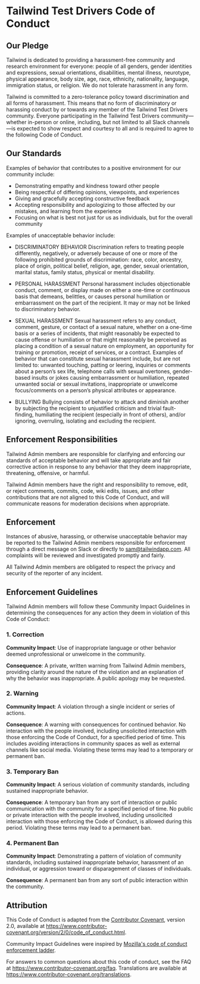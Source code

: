 
# Tailwind Test Drivers Code of Conduct

## Our Pledge

Tailwind is dedicated to providing a harassment-free community and research environment for everyone: people of all genders, gender identities and expressions, sexual orientations, disabilities, mental illness, neurotype, physical appearance, body size, age, race, ethnicity, nationality, language, immigration status, or religion. We do not tolerate harassment in any form.


Tailwind is committed to a zero-tolerance policy toward discrimination and all forms of harassment. This means that no form of discriminatory or harassing conduct by or towards any member of the Tailwind Test Drivers community. Everyone participating in the Tailwind Test Drivers community—whether in-person or online, including, but not limited to all Slack channels—is expected to show respect and courtesy to all and is required to agree to the following Code of Conduct.


## Our Standards

Examples of behavior that contributes to a positive environment for our
community include:

* Demonstrating empathy and kindness toward other people
* Being respectful of differing opinions, viewpoints, and experiences
* Giving and gracefully accepting constructive feedback
* Accepting responsibility and apologizing to those affected by our mistakes,
  and learning from the experience
* Focusing on what is best not just for us as individuals, but for the
  overall community

Examples of unacceptable behavior include:

* DISCRIMINATORY BEHAVIOR
Discrimination refers to treating people differently, negatively, or adversely because of one or more of the following prohibited grounds of discrimination: race, color, ancestry, place of origin, political belief, religion, age, gender, sexual orientation, marital status, family status, physical or mental disability.

* PERSONAL HARASSMENT
Personal harassment includes objectionable conduct, comment, or display made on either a one-time or continuous basis that demeans, belittles, or causes personal humiliation or embarrassment on the part of the recipient. It may or may not be linked to discriminatory behavior.

* SEXUAL HARASSMENT
Sexual harassment refers to any conduct, comment, gesture, or contact of a sexual nature, whether on a one-time basis or a series of incidents, that might reasonably be expected to cause offense or humiliation or that might reasonably be perceived as placing a condition of a sexual nature on employment, an opportunity for training or promotion, receipt of services, or a contract. Examples of behavior that can constitute sexual harassment include, but are not limited to: unwanted touching, patting or leering, inquiries or comments about a person’s sex life, telephone calls with sexual overtones, gender-based insults or jokes causing embarrassment or humiliation, repeated unwanted social or sexual invitations, inappropriate or unwelcome focus/comments on a person’s physical attributes or appearance.

* BULLYING
Bullying consists of behavior to attack and diminish another by subjecting the recipient to unjustified criticism and trivial fault-finding, humiliating the recipient (especially in front of others), and/or ignoring, overruling, isolating and excluding the recipient.


## Enforcement Responsibilities

Tailwind Admin members are responsible for clarifying and enforcing our standards of
acceptable behavior and will take appropriate and fair corrective action in
response to any behavior that they deem inappropriate, threatening, offensive,
or harmful.

Tailwind Admin members have the right and responsibility to remove, edit, or reject
comments, commits, code, wiki edits, issues, and other contributions that are
not aligned to this Code of Conduct, and will communicate reasons for moderation
decisions when appropriate.


## Enforcement

Instances of abusive, harassing, or otherwise unacceptable behavior may be
reported to the Tailwind Admin members responsible for enforcement through a direct 
message on Slack or directly to sam@tailwindapp.com.
All complaints will be reviewed and investigated promptly and fairly.

All Tailwind Admin members are obligated to respect the privacy and security of the
reporter of any incident.

## Enforcement Guidelines

Tailwind Admin members will follow these Community Impact Guidelines in determining
the consequences for any action they deem in violation of this Code of Conduct:

### 1. Correction

**Community Impact**: Use of inappropriate language or other behavior deemed
unprofessional or unwelcome in the community.

**Consequence**: A private, written warning from Tailwind Admin members, providing
clarity around the nature of the violation and an explanation of why the
behavior was inappropriate. A public apology may be requested.

### 2. Warning

**Community Impact**: A violation through a single incident or series
of actions.

**Consequence**: A warning with consequences for continued behavior. No
interaction with the people involved, including unsolicited interaction with
those enforcing the Code of Conduct, for a specified period of time. This
includes avoiding interactions in community spaces as well as external channels
like social media. Violating these terms may lead to a temporary or
permanent ban.

### 3. Temporary Ban

**Community Impact**: A serious violation of community standards, including
sustained inappropriate behavior.

**Consequence**: A temporary ban from any sort of interaction or public
communication with the community for a specified period of time. No public or
private interaction with the people involved, including unsolicited interaction
with those enforcing the Code of Conduct, is allowed during this period.
Violating these terms may lead to a permanent ban.

### 4. Permanent Ban

**Community Impact**: Demonstrating a pattern of violation of community
standards, including sustained inappropriate behavior,  harassment of an
individual, or aggression toward or disparagement of classes of individuals.

**Consequence**: A permanent ban from any sort of public interaction within
the community.



## Attribution

This Code of Conduct is adapted from the [Contributor Covenant][homepage],
version 2.0, available at
https://www.contributor-covenant.org/version/2/0/code_of_conduct.html.

Community Impact Guidelines were inspired by [Mozilla's code of conduct
enforcement ladder](https://github.com/mozilla/diversity).

[homepage]: https://www.contributor-covenant.org

For answers to common questions about this code of conduct, see the FAQ at
https://www.contributor-covenant.org/faq. Translations are available at
https://www.contributor-covenant.org/translations.
